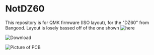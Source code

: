 # NotDZ60

This repository is for QMK firmware (ISO layout), for the "DZ60" from Bangood. Layout is losely bassed off of the one shown ![here](https://github.com/qmk/qmk_firmware/tree/master/keyboards/dz60/keymaps/iso_uk)

![Download](https://github.com/JamesKni/NotDZ60/releases/tag/1.0)

![Picture of PCB](https://i.imgur.com/unbAk6w.jpg[/IMG)

